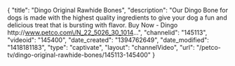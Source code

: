 {
    "title": "Dingo Original Rawhide Bones",
    "description": "Our Dingo Bone for dogs is made with the highest quality ingredients to give your dog a fun and delicious treat that is bursting with flavor. Buy Now - Dingo http:\/\/www.petco.com\/N_22_5026_30_1014...",
    "channelid": "145113",
    "videoid": "145400",
    "date_created": "1394762649",
    "date_modified": "1418181183",
    "type": "captivate",
    "layout": "channelVideo",
    "url": "\/petco-tv\/dingo-original-rawhide-bones\/145113-145400"
}